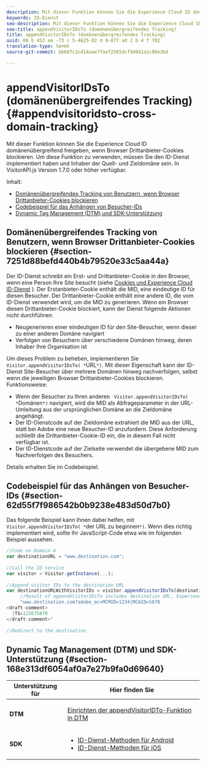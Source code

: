 ```yaml
---
description: Mit dieser Funktion können Sie die Experience Cloud ID domänenübergreifend freigeben, wenn Browser Drittanbieter-Cookies blockieren. Um diese Funktion zu verwenden, müssen Sie den ID-Dienst implementiert haben und Inhaber der Quell- und Zieldomäne sein. In VisitorAPI.js Version 1.7.0 oder höher verfügbar.
keywords: ID-Dienst
seo-description: Mit dieser Funktion können Sie die Experience Cloud ID domänenübergreifend freigeben, wenn Browser Drittanbieter-Cookies blockieren. Um diese Funktion zu verwenden, müssen Sie den ID-Dienst implementiert haben und Inhaber der Quell- und Zieldomäne sein. In VisitorAPI.js Version 1.7.0 oder höher verfügbar.
seo-title: appendVisitorIDsTo (domänenübergreifendes Tracking)
title: appendVisitorIDsTo (domänenübergreifendes Tracking)
uuid: 06 b 453 ee -73 c 5-4625-82 d 9-877 ad 2 b 4 f 702
translation-type: tm+mt
source-git-commit: bb687c1cd14aae7faef2565dcf9d041a1c06e3bd

---
```



# appendVisitorIDsTo (domänenübergreifendes Tracking){#appendvisitoridsto-cross-domain-tracking}

Mit dieser Funktion können Sie die Experience Cloud ID domänenübergreifend freigeben, wenn Browser Drittanbieter-Cookies blockieren. Um diese Funktion zu verwenden, müssen Sie den ID-Dienst implementiert haben und Inhaber der Quell- und Zieldomäne sein. In VisitorAPI.js Version 1.7.0 oder höher verfügbar.

Inhalt:

<ul class="simplelist"> 
 <li> <a href="../../mcvid-library/mcvid-get-set/mcvid-appendvisitorid.md#section-7251d88befd440b4b79520e33c5aa44a" format="dita" scope="local"> Domänenübergreifendes Tracking von Benutzern, wenn Browser Drittanbieter-Cookies blockieren </a> </li> 
 <li> <a href="../../mcvid-library/mcvid-get-set/mcvid-appendvisitorid.md#section-62d55f7f986542b0b9238e483d50d7b0" format="dita" scope="local"> Codebeispiel für das Anhängen von Besucher-IDs </a> </li> 
 <li> <a href="../../mcvid-library/mcvid-get-set/mcvid-appendvisitorid.md#section-168e313df6054af0a7e27b9fa0d69640" format="dita" scope="local"> Dynamic Tag Management (DTM) und SDK-Unterstützung </a> </li> 
</ul>

## Domänenübergreifendes Tracking von Benutzern, wenn Browser Drittanbieter-Cookies blockieren {#section-7251d88befd440b4b79520e33c5aa44a}

Der ID-Dienst schreibt ein Erst- und Drittanbieter-Cookie in den Browser, wenn eine Person Ihre Site besucht (siehe [Cookies und Experience Cloud ID-Dienst](../../mcvid-introduction/mcvid-cookies.md) ). Der Erstanbieter-Cookie enthält die MID, eine eindeutige ID für diesen Besucher. Der Drittanbieter-Cookie enthält eine andere ID, die vom ID-Dienst verwendet wird, um die MID zu generieren. Wenn ein Browser diesen Drittanbieter-Cookie blockiert, kann der Dienst folgende Aktionen nicht durchführen:

* Neugenerieren einer eindeutigen ID für den Site-Besucher, wenn dieser zu einer anderen Domäne navigiert
* Verfolgen von Besuchern über verschiedene Domänen hinweg, deren Inhaber Ihre Organisation ist

Um dieses Problem zu beheben, implementieren Sie ` Visitor.appendVisitorIDsTo( *`URL`*)`. Mit dieser Eigenschaft kann der ID-Dienst Site-Besucher über mehrere Domänen hinweg nachverfolgen, selbst wenn die jeweiligen Browser Drittanbieter-Cookies blockieren. Funktionsweise:

* Wenn der Besucher zu Ihren anderen ` Visitor.appendVisitorIDsTo( *`Domänen`*)` navigiert, wird die MID als Abfrageparameter in der URL-Umleitung aus der ursprünglichen Domäne an die Zieldomäne angehängt.
* Der ID-Dienstcode auf der Zieldomäne extrahiert die MID aus der URL, statt bei Adobe eine neue Besucher-ID anzufordern. Diese Anforderung schließt die Drittanbieter-Cookie-ID ein, die in diesem Fall nicht verfügbar ist.
* Der ID-Dienstcode auf der Zielseite verwendet die übergebene MID zum Nachverfolgen des Besuchers.

Details erhalten Sie im Codebeispiel.

## Codebeispiel für das Anhängen von Besucher-IDs {#section-62d55f7f986542b0b9238e483d50d7b0}

Das folgende Beispiel kann Ihnen dabei helfen, mit ` Visitor.appendVisitorIDsTo( *`der URL zu beginnen`*)`. Wenn dies richtig implementiert wird, sollte Ihr JavaScript-Code etwa wie im folgenden Beispiel aussehen.

```js
//Code on Domain A 
var destinationURL = "www.destination.com"; 
 
//Call the ID service 
var visitor = Visitor.getInstance(...); 
 
//Append visitor IDs to the destination URL 
var destinationURLWithVisitorIDs = visitor.appendVisitorIDsTo(destinationURL); 
     //Result of appendVisitorIDsTo includes destination URL, Experience Cloud ID (MCMID), and Analytics ID (MCAID) 
     "www.destination.com?adobe_mc=MCMID=1234|MCAID=5678 
<draft-comment>
  |TS=123675879 
</draft-comment>" 
 
//Redirect to the destination
```

## Dynamic Tag Management (DTM) und SDK-Unterstützung {#section-168e313df6054af0a7e27b9fa0d69640}

<table id="table_6E7152B4FD2B4C4D8C9477C68204C4FF"> 
 <thead> 
  <tr> 
   <th colname="col1" class="entry"> Unterstützung für </th> 
   <th colname="col2" class="entry"> Hier finden Sie  </th> 
  </tr> 
 </thead>
 <tbody> 
  <tr> 
   <td colname="col1"> <p> <b>DTM</b> </p> </td> 
   <td colname="col2"> <p> <a href="https://helpx.adobe.com/dtm/kb/how-to-set-marketing-cloud-id-service-helper-function-in-adobe-d.html" format="https" scope="external"> Einrichten der appendVisitorIDTo-Funktion in DTM </a> </p> </td> 
  </tr> 
  <tr> 
   <td colname="col1"> <p> <b>SDK</b> </p> </td> 
   <td colname="col2"> 
    <ul id="ul_9D7933FF68EE4C71BAE999B3747F8398"> 
     <li id="li_9036C76AAECC4E639C23020C0C9F2AF8"> <a href="https://marketing.adobe.com/resources/help/en_US/mobile/android/mc_methods.html" format="https" scope="external"> ID-Dienst-Methoden für Android </a> </li> 
     <li id="li_E49D357905584674BFDFE348345B3849"> <a href="https://marketing.adobe.com/resources/help/en_US/mobile/ios/mc_methods.html" format="https" scope="external"> ID-Dienst-Methoden für iOS </a> </li> 
    </ul> </td> 
  </tr> 
 </tbody> 
</table>


